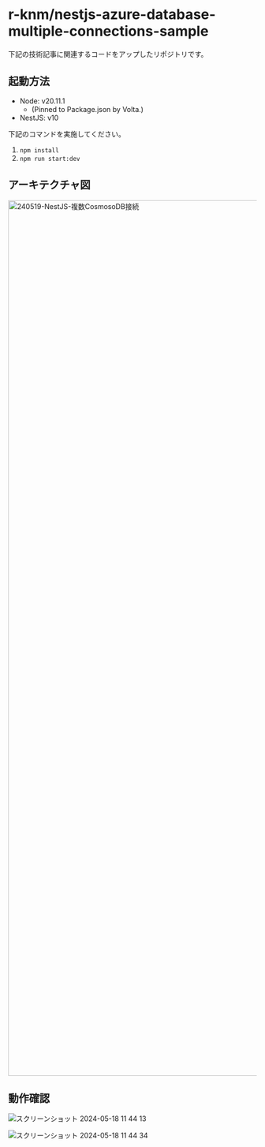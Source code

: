 # r-knm/nestjs-azure-database-multiple-connections-sample

下記の技術記事に関連するコードをアップしたリポジトリです。
[]()

## 起動方法

- Node: v20.11.1
  - (Pinned to Package.json by Volta.)
- NestJS: v10

下記のコマンドを実施してください。

1. `npm install`
2. `npm run start:dev`

## アーキテクチャ図

<img width="1776" alt="240519-NestJS-複数CosmosoDB接続" src="https://github.com/r-knm/nestjs-azure-database-multiple-connections-sample/assets/102338067/66229482-5136-4d28-8b9d-7311ad76fb79">

## 動作確認

![スクリーンショット 2024-05-18 11 44 13](https://github.com/r-knm/nestjs-azure-database-multiple-connections-sample/assets/102338067/a614eb77-ef6e-4d8f-8025-44834a6c4a94)

![スクリーンショット 2024-05-18 11 44 34](https://github.com/r-knm/nestjs-azure-database-multiple-connections-sample/assets/102338067/a5f6770f-538d-4363-8a45-9ba94a67b13f)
